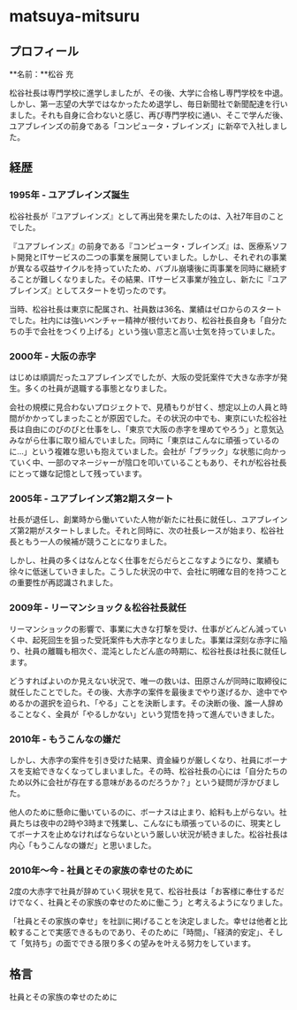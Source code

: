 # matsuya-mitsuru

## プロフィール

**名前：**松谷 充

松谷社長は専門学校に進学しましたが、その後、大学に合格し専門学校を中退。しかし、第一志望の大学ではなかったため退学し、毎日新聞社で新聞配達を行いました。それも自身に合わないと感じ、再び専門学校に通い、そこで学んだ後、ユアブレインズの前身である「コンピュータ・ブレインズ」に新卒で入社しました。

## 経歴

### 1995年 - ユアブレインズ誕生

松谷社長が『ユアブレインズ』として再出発を果たしたのは、入社7年目のことでした。

『ユアブレインズ』の前身である『コンピュータ・ブレインズ』は、医療系ソフト開発とITサービスの二つの事業を展開していました。しかし、それぞれの事業が異なる収益サイクルを持っていたため、バブル崩壊後に両事業を同時に継続することが難しくなりました。その結果、ITサービス事業が独立し、新たに『ユアブレインズ』としてスタートを切ったのです。

当時、松谷社長は東京に配属され、社員数は36名、業績はゼロからのスタートでした。社内には強いベンチャー精神が根付いており、松谷社長自身も「自分たちの手で会社をつくり上げる」という強い意志と高い士気を持っていました。

### 2000年 - 大阪の赤字

はじめは順調だったユアブレインズでしたが、大阪の受託案件で大きな赤字が発生。多くの社員が退職する事態となりました。

会社の規模に見合わないプロジェクトで、見積もりが甘く、想定以上の人員と時間がかかってしまったことが原因でした。その状況の中でも、東京にいた松谷社長は自由にのびのびと仕事をし、「東京で大阪の赤字を埋めてやろう」と意気込みながら仕事に取り組んでいました。同時に「東京はこんなに頑張っているのに…」という複雑な思いも抱えていました。会社が「ブラック」な状態に向かっていく中、一部のマネージャーが陰口を叩いていることもあり、それが松谷社長にとって嫌な記憶として残っています。

### 2005年 - ユアブレインズ第2期スタート

社長が退任し、創業時から働いていた人物が新たに社長に就任し、ユアブレインズ第2期がスタートしました。それと同時に、次の社長レースが始まり、松谷社長ともう一人の候補が競うことになりました。

しかし、社員の多くはなんとなく仕事をだらだらとこなすようになり、業績も徐々に低迷していきました。こうした状況の中で、会社に明確な目的を持つことの重要性が再認識されました。

### 2009年 - リーマンショック＆松谷社長就任

リーマンショックの影響で、事業に大きな打撃を受け、仕事がどんどん減っていく中、起死回生を狙った受託案件も大赤字となりました。事業は深刻な赤字に陥り、社員の離職も相次ぐ、混沌としたどん底の時期に、松谷社長は社長に就任します。

どうすればよいのか見えない状況で、唯一の救いは、田原さんが同時に取締役に就任したことでした。その後、大赤字の案件を最後までやり遂げるか、途中でやめるかの選択を迫られ、「やる」ことを決断します。その決断の後、誰一人辞めることなく、全員が「やるしかない」という覚悟を持って進んでいきました。

### 2010年 - もうこんなの嫌だ

しかし、大赤字の案件を引き受けた結果、資金繰りが厳しくなり、社員にボーナスを支給できなくなってしまいました。その時、松谷社長の心には「自分たちのため以外に会社が存在する意味があるのだろうか？」という疑問が浮かびました。

他人のために懸命に働いているのに、ボーナスは止まり、給料も上がらない。社員たちは夜中の2時や3時まで残業し、こんなにも頑張っているのに、現実としてボーナスを止めなければならないという厳しい状況が続きました。松谷社長は内心「もうこんなの嫌だ」と思いました。

### 2010年〜今 - 社員とその家族の幸せのために

2度の大赤字で社員が辞めていく現状を見て、松谷社長は「お客様に奉仕するだけでなく、社員とその家族の幸せのために働こう」と考えるようになりました。

「社員とその家族の幸せ」を社訓に掲げることを決定しました。幸せは他者と比較することで実感できるものであり、そのために「時間」、「経済的安定」、そして「気持ち」の面でできる限り多くの望みを叶える努力をしています。

## 格言

社員とその家族の幸せのために
